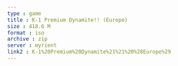```yaml
---
type : game
title : K-1 Premium Dynamite!! (Europe)
size : 418.6 M
format : iso
archive : zip
server : myrient
link2 : K-1%20Premium%20Dynamite%21%21%20%28Europe%29
---
```

